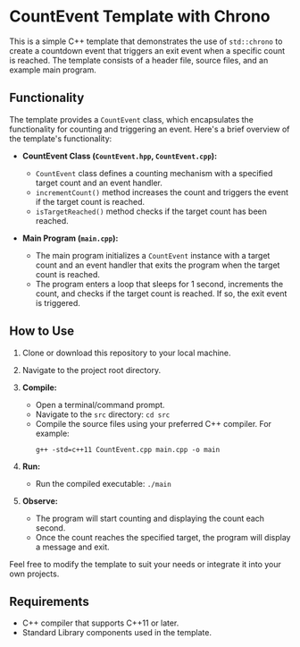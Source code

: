 # CountEvent Template with Chrono

This is a simple C++ template that demonstrates the use of `std::chrono` to create a countdown event that triggers an exit event when a specific count is reached. The template consists of a header file, source files, and an example main program.

## Functionality

The template provides a `CountEvent` class, which encapsulates the functionality for counting and triggering an event. Here's a brief overview of the template's functionality:

- **CountEvent Class (`CountEvent.hpp`, `CountEvent.cpp`):**
  - `CountEvent` class defines a counting mechanism with a specified target count and an event handler.
  - `incrementCount()` method increases the count and triggers the event if the target count is reached.
  - `isTargetReached()` method checks if the target count has been reached.

- **Main Program (`main.cpp`):**
  - The main program initializes a `CountEvent` instance with a target count and an event handler that exits the program when the target count is reached.
  - The program enters a loop that sleeps for 1 second, increments the count, and checks if the target count is reached. If so, the exit event is triggered.

## How to Use

1. Clone or download this repository to your local machine.

2. Navigate to the project root directory.

3. **Compile:**
   - Open a terminal/command prompt.
   - Navigate to the `src` directory: `cd src`
   - Compile the source files using your preferred C++ compiler. For example:
     ```
     g++ -std=c++11 CountEvent.cpp main.cpp -o main
     ```

4. **Run:**
   - Run the compiled executable: `./main`

5. **Observe:**
   - The program will start counting and displaying the count each second.
   - Once the count reaches the specified target, the program will display a message and exit.

Feel free to modify the template to suit your needs or integrate it into your own projects.

## Requirements

- C++ compiler that supports C++11 or later.
- Standard Library components used in the template.
